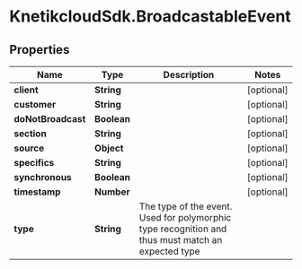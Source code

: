 # KnetikcloudSdk.BroadcastableEvent

## Properties
Name | Type | Description | Notes
------------ | ------------- | ------------- | -------------
**client** | **String** |  | [optional] 
**customer** | **String** |  | [optional] 
**doNotBroadcast** | **Boolean** |  | [optional] 
**section** | **String** |  | [optional] 
**source** | **Object** |  | [optional] 
**specifics** | **String** |  | [optional] 
**synchronous** | **Boolean** |  | [optional] 
**timestamp** | **Number** |  | [optional] 
**type** | **String** | The type of the event. Used for polymorphic type recognition and thus must match an expected type | 


